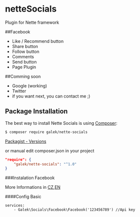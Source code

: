 # netteSocials

Plugin for Nette framework

##Facebook
* Like / Recommend button
* Share button
* Follow button
* Comments 
* Send button
* Page Plugin

##Comming soon
* Google (working)
* Twitter
* if you want next, you can contact me ;)

Package Installation
-------------------

The best way to install Nette Socials is using [Composer](http://getcomposer.org/):

```sh
$ composer require galek/nette-socials
```

[Packagist - Versions](https://packagist.org/packages/galek/nette-socials)

or manual edit composer.json in your project

```json
"require": {
    "galek/nette-socials": "^1.0"
}
```

###Instalation Facebook

More Informations in [CZ](/docs/facebook/cs.md),[EN](/docs/facebook/en.md)

####Config Basic
```config
services:
	- Galek\Socials\Facebook\Facebook('123456789') //Api key
```

